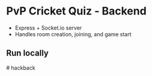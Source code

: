 # PvP Cricket Quiz - Backend

- Express + Socket.io server
- Handles room creation, joining, and game start

## Run locally
#   h a c k b a c k  
 